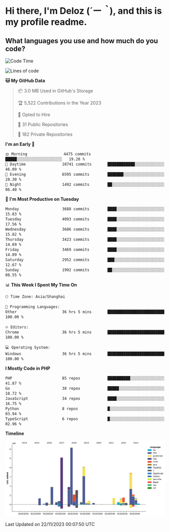 # **Hi there, I'm Deloz (*´ー｀*), and this is my profile readme.**

## **What languages you use and how much do you code?**

<!--START_SECTION:waka-->
![Code Time](http://img.shields.io/badge/Code%20Time-2%2C829%20hrs%2046%20mins-blue)

![Lines of code](https://img.shields.io/badge/From%20Hello%20World%20I%27ve%20Written-32.2%20million%20lines%20of%20code-blue)

**🐱 My GitHub Data** 

> 📦 3.0 MB Used in GitHub's Storage 
 > 
> 🏆 5,522 Contributions in the Year 2023
 > 
> 💼 Opted to Hire
 > 
> 📜 31 Public Repositories 
 > 
> 🔑 182 Private Repositories 
 > 
**I'm an Early 🐤** 

```text
🌞 Morning                4475 commits        █████░░░░░░░░░░░░░░░░░░░░   19.20 % 
🌆 Daytime                10741 commits       ████████████░░░░░░░░░░░░░   46.09 % 
🌃 Evening                6595 commits        ███████░░░░░░░░░░░░░░░░░░   28.30 % 
🌙 Night                  1492 commits        ██░░░░░░░░░░░░░░░░░░░░░░░   06.40 % 
```
📅 **I'm Most Productive on Tuesday** 

```text
Monday                   3688 commits        ████░░░░░░░░░░░░░░░░░░░░░   15.83 % 
Tuesday                  4093 commits        ████░░░░░░░░░░░░░░░░░░░░░   17.56 % 
Wednesday                3686 commits        ████░░░░░░░░░░░░░░░░░░░░░   15.82 % 
Thursday                 3423 commits        ████░░░░░░░░░░░░░░░░░░░░░   14.69 % 
Friday                   3469 commits        ████░░░░░░░░░░░░░░░░░░░░░   14.89 % 
Saturday                 2952 commits        ███░░░░░░░░░░░░░░░░░░░░░░   12.67 % 
Sunday                   1992 commits        ██░░░░░░░░░░░░░░░░░░░░░░░   08.55 % 
```


📊 **This Week I Spent My Time On** 

```text
🕑︎ Time Zone: Asia/Shanghai

💬 Programming Languages: 
Other                    36 hrs 5 mins       █████████████████████████   100.00 % 

🔥 Editors: 
Chrome                   36 hrs 5 mins       █████████████████████████   100.00 % 

💻 Operating System: 
Windows                  36 hrs 5 mins       █████████████████████████   100.00 % 
```

**I Mostly Code in PHP** 

```text
PHP                      85 repos            ██████████░░░░░░░░░░░░░░░   41.87 % 
Go                       38 repos            █████░░░░░░░░░░░░░░░░░░░░   18.72 % 
JavaScript               34 repos            ████░░░░░░░░░░░░░░░░░░░░░   16.75 % 
Python                   8 repos             █░░░░░░░░░░░░░░░░░░░░░░░░   03.94 % 
TypeScript               6 repos             █░░░░░░░░░░░░░░░░░░░░░░░░   02.96 % 
```



**Timeline**

![Lines of Code chart](https://raw.githubusercontent.com/deloz/deloz/main/assets/bar_graph.png)


 Last Updated on 22/11/2023 00:07:50 UTC
<!--END_SECTION:waka-->
